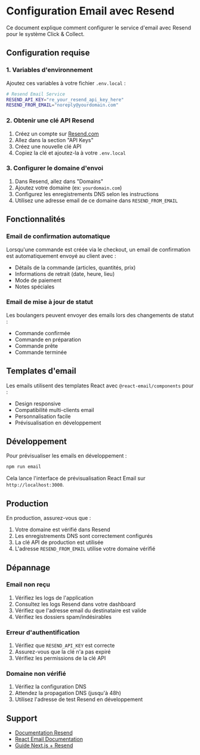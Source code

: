 # Configuration Email avec Resend

Ce document explique comment configurer le service d'email avec Resend pour le système Click & Collect.

## Configuration requise

### 1. Variables d'environnement

Ajoutez ces variables à votre fichier `.env.local` :

```bash
# Resend Email Service
RESEND_API_KEY="re_your_resend_api_key_here"
RESEND_FROM_EMAIL="noreply@yourdomain.com"
```

### 2. Obtenir une clé API Resend

1. Créez un compte sur [Resend.com](https://resend.com)
2. Allez dans la section "API Keys"
3. Créez une nouvelle clé API
4. Copiez la clé et ajoutez-la à votre `.env.local`

### 3. Configurer le domaine d'envoi

1. Dans Resend, allez dans "Domains"
2. Ajoutez votre domaine (ex: `yourdomain.com`)
3. Configurez les enregistrements DNS selon les instructions
4. Utilisez une adresse email de ce domaine dans `RESEND_FROM_EMAIL`

## Fonctionnalités

### Email de confirmation automatique

Lorsqu'une commande est créée via le checkout, un email de confirmation est automatiquement envoyé au client avec :

- Détails de la commande (articles, quantités, prix)
- Informations de retrait (date, heure, lieu)
- Mode de paiement
- Notes spéciales

### Email de mise à jour de statut

Les boulangers peuvent envoyer des emails lors des changements de statut :

- Commande confirmée
- Commande en préparation
- Commande prête
- Commande terminée

## Templates d'email

Les emails utilisent des templates React avec `@react-email/components` pour :

- Design responsive
- Compatibilité multi-clients email
- Personnalisation facile
- Prévisualisation en développement

## Développement

Pour prévisualiser les emails en développement :

```bash
npm run email
```

Cela lance l'interface de prévisualisation React Email sur `http://localhost:3000`.

## Production

En production, assurez-vous que :

1. Votre domaine est vérifié dans Resend
2. Les enregistrements DNS sont correctement configurés
3. La clé API de production est utilisée
4. L'adresse `RESEND_FROM_EMAIL` utilise votre domaine vérifié

## Dépannage

### Email non reçu

1. Vérifiez les logs de l'application
2. Consultez les logs Resend dans votre dashboard
3. Vérifiez que l'adresse email du destinataire est valide
4. Vérifiez les dossiers spam/indésirables

### Erreur d'authentification

1. Vérifiez que `RESEND_API_KEY` est correcte
2. Assurez-vous que la clé n'a pas expiré
3. Vérifiez les permissions de la clé API

### Domaine non vérifié

1. Vérifiez la configuration DNS
2. Attendez la propagation DNS (jusqu'à 48h)
3. Utilisez l'adresse de test Resend en développement

## Support

- [Documentation Resend](https://resend.com/docs)
- [React Email Documentation](https://react.email/docs)
- [Guide Next.js + Resend](https://resend.com/docs/send-with-nextjs)
